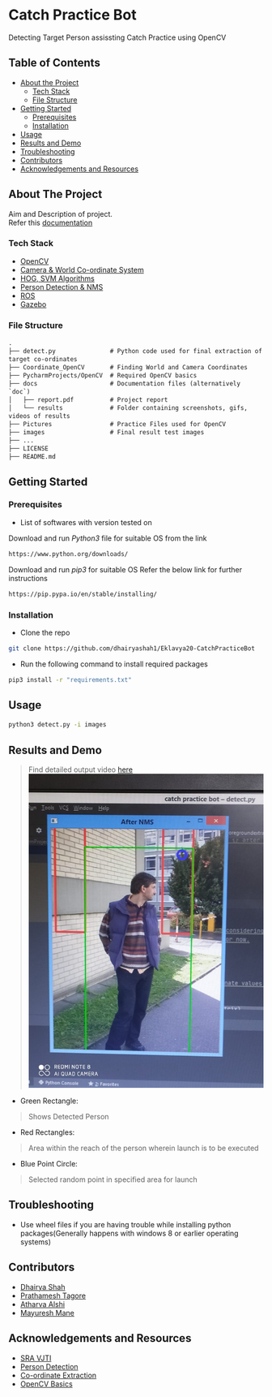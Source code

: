 # Catch Practice Bot 
Detecting Target Person assissting Catch Practice using OpenCV


<!-- TABLE OF CONTENTS -->
## Table of Contents

* [About the Project](#about-the-project)
  * [Tech Stack](#tech-stack)
  * [File Structure](#file-structure)
* [Getting Started](#getting-started)
  * [Prerequisites](#prerequisites)
  * [Installation](#installation)
* [Usage](#usage)
* [Results and Demo](#results-and-demo)
* [Troubleshooting](#troubleshooting)
* [Contributors](#contributors)
* [Acknowledgements and Resources](#acknowledgements-and-resources)
<!--* [License](#license)-->


<!-- ABOUT THE PROJECT -->
## About The Project
<!--[![Product Name Screen Shot][product-screenshot]](https://example.com)  -->

Aim and Description of project.  
Refer this [documentation](/docs/report.pdf)

### Tech Stack

* [OpenCV](https://opencv.org/)
* [Camera & World Co-ordinate System](https://www.learnopencv.com/geometry-of-image-formation/)
* [HOG, SVM Algorithms](https://www.pyimagesearch.com/2014/11/10/histogram-oriented-gradients-object-detection/)
* [Person Detection & NMS](https://www.pyimagesearch.com/2015/11/09/pedestrian-detection-opencv/)
* [ROS](http://wiki.ros.org/Documentation)  
* [Gazebo](http://gazebosim.org/tutorials)


### File Structure
    .
    ├── detect.py               # Python code used for final extraction of target co-ordinates 
    ├── Coordinate_OpenCV       # Finding World and Camera Coordinates  
    ├── PycharmProjects/OpenCV  # Required OpenCV basics
    ├── docs                    # Documentation files (alternatively `doc`)
    │   ├── report.pdf          # Project report
    │   └── results             # Folder containing screenshots, gifs, videos of results
    ├── Pictures                # Practice Files used for OpenCV
    ├── images                  # Final result test images
    ├── ...
    ├── LICENSE
    ├── README.md 
<!--├── Setup.md                # If Installation instructions are lengthy
    └── todo.md                 # If Future developments and current status gets lengthy
    -->

<!-- GETTING STARTED -->
## Getting Started

### Prerequisites

<!--* See [SETUP.md](https://link/to/setup.md) if there are plenty of instructions-->
* List of softwares with version tested on 

Download and run *Python3* file for suitable OS from the link
```sh
https://www.python.org/downloads/
```

Download and run *pip3* for suitable OS
Refer the below link for further instructions
```sh
https://pip.pypa.io/en/stable/installing/
```

### Installation
* Clone the repo
```sh
git clone https://github.com/dhairyashah1/Eklavya20-CatchPracticeBot
```
 
* Run the following command to install required packages  
```sh
pip3 install -r "requirements.txt"
```

<!-- USAGE EXAMPLES -->
## Usage
```sh
python3 detect.py -i images
```


<!-- RESULTS AND DEMO -->
## Results and Demo
<!--Use this space to show useful examples of how a project can be used. Additional screenshots, code examples and demos work well in this space.  
[**result screenshots**](https://result.png)  
![**result gif or video**](https://result.gif)  

| Use  |  Table  |
|:----:|:-------:| 
| For  | Comparison|-->
>Find detailed output video [here](https://drive.google.com/file/d/1ZnwVQwgYeoZAbnDY7f9WHLtdugXmvtFh/view?usp=sharing)
![**Output Image**](https://github.com/dhairyashah1/Eklavya20-CatchPracticeBot/blob/master/docs/results/output_img.jpeg)

- Green Rectangle:
> Shows Detected Person

- Red Rectangles:
> Area within the reach of the person wherein launch is to be executed

- Blue Point Circle:
> Selected random point in specified area for launch 


<!-- FUTURE WORK 
## Future Work
* See [todo.md](https://todo.md) for seeing developments of this project
- [x] Task 1
- [x] Task 2
- [ ] Task 3
- [ ] Task 4  -->


<!-- TROUBLESHOOTING -->
## Troubleshooting
* Use wheel files if you are having trouble while installing python packages(Generally happens with windows 8 or earlier operating systems)


<!-- CONTRIBUTORS -->
## Contributors
* [Dhairya Shah](https://github.com/dhairyashah1)
* [Prathamesh Tagore](https://github.com/meshtag)
* [Atharva Alshi](https://github.com/atharva1608)
* [Mayuresh Mane](https://github.com/Mayuresh351)


<!-- ACKNOWLEDGEMENTS AND REFERENCES -->
## Acknowledgements and Resources
* [SRA VJTI](http://sra.vjti.info/)   
* [Person Detection](https://www.pyimagesearch.com/2015/11/09/pedestrian-detection-opencv/)    
* [Co-ordinate Extraction](https://www.learnopencv.com/geometry-of-image-formation/)  
* [OpenCV Basics](https://opencv.org/)  



<!-- LICENSE 
## License
Describe your [License](LICENSE) for your proj -->
